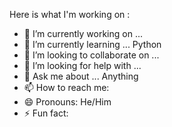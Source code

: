 Here is what I'm working on :

- 🔭 I’m currently working on ...
- 🌱 I’m currently learning ... Python
- 👯 I’m looking to collaborate on ...
- 🤔 I’m looking for help with ... 
- 💬 Ask me about ... Anything
- 📫 How to reach me: 
- 😄 Pronouns: He/Him
- ⚡ Fun fact: 
